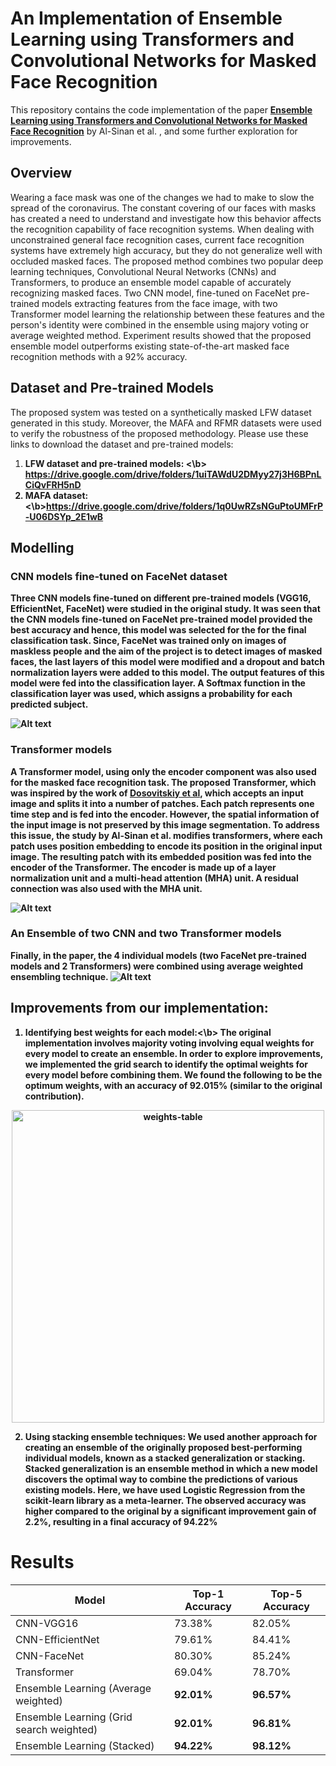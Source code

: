 # An Implementation of Ensemble Learning using Transformers and Convolutional Networks for Masked Face Recognition
This repository contains the code implementation of the paper **[Ensemble Learning using Transformers and Convolutional Networks for Masked Face Recognition](https://arxiv.org/abs/2210.04816)** by Al-Sinan et al. , and some further exploration for improvements.

## Overview
Wearing a face mask was one of the changes we had to make to slow the spread of the coronavirus. The constant covering of our faces with masks has created a need to understand and investigate how this behavior affects the recognition capability of face recognition systems. When dealing with unconstrained general face recognition cases, current face recognition systems have extremely high accuracy, but they do not generalize well with occluded masked faces. The proposed method combines two popular deep learning techniques, Convolutional Neural Networks (CNNs) and Transformers, to produce an ensemble model capable of accurately recognizing masked faces. Two CNN model, fine-tuned on FaceNet pre-trained models extracting features from the face image, with two Transformer model learning the relationship between these features and the person's identity were combined in the ensemble using majory voting or average weighted method. Experiment results showed that the proposed ensemble model outperforms existing state-of-the-art masked face recognition methods with a 92% accuracy.

## Dataset and Pre-trained Models
The proposed system was tested on a synthetically masked LFW dataset generated in this study. Moreover, the MAFA and RFMR datasets were used to verify the robustness of the proposed methodology.
Please use these links to download the dataset and pre-trained models:
1. <b>LFW dataset and pre-trained models: <\b> https://drive.google.com/drive/folders/1uiTAWdU2DMyy27j3H6BPnLCiQvFRH5nD
2. <b>MAFA dataset: <\b>https://drive.google.com/drive/folders/1q0UwRZsNGuPtoUMFrP-U06DSYp_2E1wB


## Modelling
### CNN models fine-tuned on FaceNet dataset 
Three CNN models fine-tuned on different pre-trained models (VGG16, EfficientNet, FaceNet) were studied in the original study. It was seen that the CNN models fine-tuned on FaceNet pre-trained model provided the best accuracy and hence, this model was selected for the for the final classification task. Since, FaceNet was trained only on images of maskless people and the aim of the project is to detect images of masked faces, the last layers of this model were modified and a dropout and batch normalization layers were added to this model. The output features of this model were fed into the classification layer. A Softmax function in the classification layer was used, which assigns a probability for each predicted subject.

![Alt text](cnn_models.png?raw=true)

### Transformer models 
A Transformer model, using only the encoder component was also used for the masked face recognition task. The proposed Transformer, which was inspired by the work of [Dosovitskiy et al](https://arxiv.org/abs/2010.11929), which accepts an input image and splits it into a number of patches. Each patch represents one time step and is fed into the encoder. However, the spatial information of the input image is not preserved by this image segmentation. To address this issue, the study by Al-Sinan et al. modifies transformers, where each patch uses position embedding to encode its position in the original input image. The resulting patch with its embedded position was fed into the encoder of the Transformer. The encoder is made up of a layer normalization unit and a multi-head attention (MHA) unit. A residual connection was also used with the MHA unit.

![Alt text](transformer.png?raw=true)

### An Ensemble of two CNN and two Transformer models
Finally, in the paper, the 4 individual models (two FaceNet pre-trained models and 2 Transformers) were combined using average weighted ensembling technique. 
![Alt text](ensemble.png?raw=true)

## Improvements from our implementation:
1.  <b>Identifying best weights for each model:<\b> The original implementation involves majority voting involving equal weights for every model to create an ensemble. In order to explore improvements, we implemented the grid search to identify the optimal weights for every model before combining them. We found the following to be the optimum weights, with an accuracy of 92.015\% (similar to the original contribution). 
   
 <p align="center">
  <img src="https://user-images.githubusercontent.com/127759119/227574396-53f3e0ea-0430-4bba-8563-6b58932a576a.png" alt="weights-table" width=500>
</p>

2. <b>Using stacking ensemble techniques:</b> We used another approach for creating an ensemble of the
originally proposed best-performing individual models, known as a stacked generalization or stacking.
Stacked generalization is an ensemble method in which a new model discovers the optimal way to combine
the predictions of various existing models. Here, we have used Logistic Regression from the scikit-learn
library as a meta-learner. The observed accuracy was higher compared to the original by a significant
improvement gain of 2.2%, resulting in a final accuracy of 94.22%


# Results

| Model | Top-1 Accuracy | Top-5 Accuracy
| -- | -- | -- |
CNN-VGG16 | 73.38% | 82.05% |
CNN-EfficientNet | 79.61% | 84.41% |
CNN-FaceNet | 80.30% | 85.24% |
Transformer | 69.04% | 78.70% |
Ensemble Learning (Average weighted) | **92.01%** | **96.57%** |
Ensemble Learning (Grid search weighted) | **92.01%** | **96.81%** |
Ensemble Learning (Stacked) | **94.22%** | **98.12%** |
